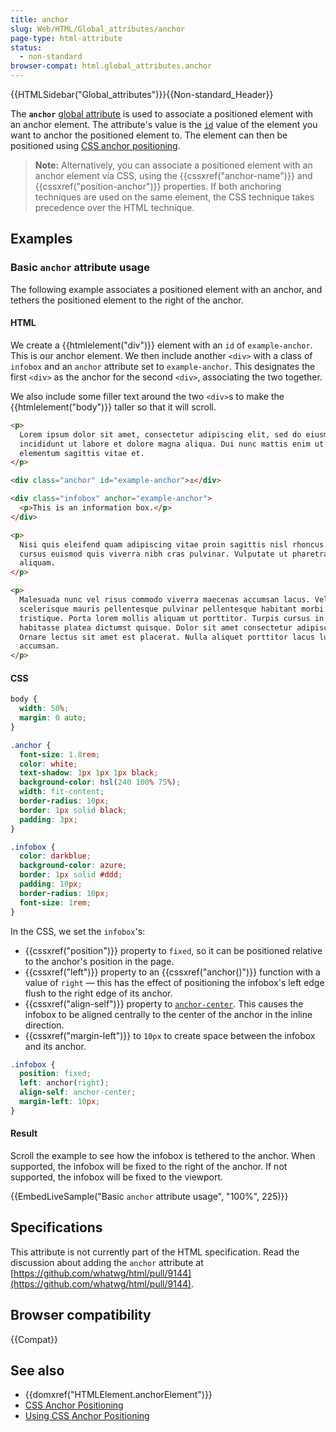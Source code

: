 ```yaml
---
title: anchor
slug: Web/HTML/Global_attributes/anchor
page-type: html-attribute
status:
  - non-standard
browser-compat: html.global_attributes.anchor
---
```


{{HTMLSidebar("Global_attributes")}}{{Non-standard_Header}}

The **`anchor`** [global attribute](/en-US/docs/Web/HTML/Global_attributes) is used to associate a positioned element with an anchor element. The attribute's value is the [`id`](/en-US/docs/Web/HTML/Global_attributes/id) value of the element you want to anchor the positioned element to. The element can then be positioned using [CSS anchor positioning](/en-US/docs/Web/CSS/CSS_anchor_positioning/Using).

> **Note:** Alternatively, you can associate a positioned element with an anchor element via CSS, using the {{cssxref("anchor-name")}} and {{cssxref("position-anchor")}} properties. If both anchoring techniques are used on the same element, the CSS technique takes precedence over the HTML technique.

## Examples

### Basic `anchor` attribute usage

The following example associates a positioned element with an anchor, and tethers the positioned element to the right of the anchor.

#### HTML

We create a {{htmlelement("div")}} element with an `id` of `example-anchor`. This is our anchor element. We then include another `<div>` with a class of `infobox` and an `anchor` attribute set to `example-anchor`. This designates the first `<div>` as the anchor for the second `<div>`, associating the two together.

We also include some filler text around the two `<div>`s to make the {{htmlelement("body")}} taller so that it will scroll.

```html
<p>
  Lorem ipsum dolor sit amet, consectetur adipiscing elit, sed do eiusmod tempor
  incididunt ut labore et dolore magna aliqua. Dui nunc mattis enim ut tellus
  elementum sagittis vitae et.
</p>

<div class="anchor" id="example-anchor">⚓︎</div>

<div class="infobox" anchor="example-anchor">
  <p>This is an information box.</p>
</div>

<p>
  Nisi quis eleifend quam adipiscing vitae proin sagittis nisl rhoncus. In arcu
  cursus euismod quis viverra nibh cras pulvinar. Vulputate ut pharetra sit amet
  aliquam.
</p>

<p>
  Malesuada nunc vel risus commodo viverra maecenas accumsan lacus. Vel elit
  scelerisque mauris pellentesque pulvinar pellentesque habitant morbi
  tristique. Porta lorem mollis aliquam ut porttitor. Turpis cursus in hac
  habitasse platea dictumst quisque. Dolor sit amet consectetur adipiscing elit.
  Ornare lectus sit amet est placerat. Nulla aliquet porttitor lacus luctus
  accumsan.
</p>
```

#### CSS

```css hidden
body {
  width: 50%;
  margin: 0 auto;
}

.anchor {
  font-size: 1.8rem;
  color: white;
  text-shadow: 1px 1px 1px black;
  background-color: hsl(240 100% 75%);
  width: fit-content;
  border-radius: 10px;
  border: 1px solid black;
  padding: 3px;
}

.infobox {
  color: darkblue;
  background-color: azure;
  border: 1px solid #ddd;
  padding: 10px;
  border-radius: 10px;
  font-size: 1rem;
}
```

In the CSS, we set the `infobox`'s:

- {{cssxref("position")}} property to `fixed`, so it can be positioned relative to the anchor's position in the page.
- {{cssxref("left")}} property to an {{cssxref("anchor()")}} function with a value of `right` — this has the effect of positioning the infobox's left edge flush to the right edge of its anchor.
- {{cssxref("align-self")}} property to [`anchor-center`](/en-US/docs/Web/CSS/CSS_anchor_positioning/Using#centering_on_the_anchor_using_anchor-center). This causes the infobox to be aligned centrally to the center of the anchor in the inline direction.
- {{cssxref("margin-left")}} to `10px` to create space between the infobox and its anchor.

```css
.infobox {
  position: fixed;
  left: anchor(right);
  align-self: anchor-center;
  margin-left: 10px;
}
```

#### Result

Scroll the example to see how the infobox is tethered to the anchor. When supported, the infobox will be fixed to the right of the anchor. If not supported, the infobox will be fixed to the viewport.

{{EmbedLiveSample("Basic `anchor` attribute usage", "100%", 225)}}

## Specifications

This attribute is not currently part of the HTML specification. Read the discussion about adding the `anchor` attribute at [https://github.com/whatwg/html/pull/9144](https://github.com/whatwg/html/pull/9144).

## Browser compatibility

{{Compat}}

## See also

- {{domxref("HTMLElement.anchorElement")}}
- [CSS Anchor Positioning](/en-US/docs/Web/CSS/CSS_anchor_positioning)
- [Using CSS Anchor Positioning](/en-US/docs/Web/CSS/CSS_anchor_positioning/Using)
